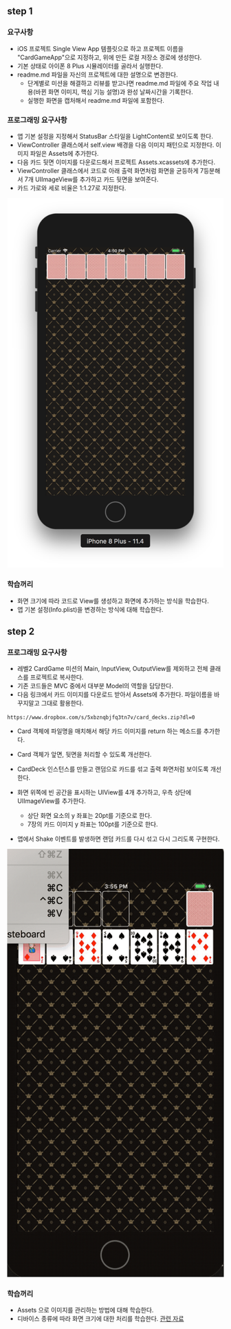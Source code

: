 ## step 1

### 요구사항
* iOS 프로젝트 Single View App 템플릿으로 하고 프로젝트 이름을 "CardGameApp"으로 지정하고, 위에 만든 로컬 저장소 경로에 생성한다.
* 기본 상태로 아이폰 8 Plus 시뮬레이터를 골라서 실행한다.
* readme.md 파일을 자신의 프로젝트에 대한 설명으로 변경한다.
	* 단계별로 미션을 해결하고 리뷰를 받고나면 readme.md 파일에 주요 작업 내용(바뀐 화면 이미지, 핵심 기능 설명)과 완성 날짜시간을 기록한다.
	* 실행한 화면을 캡처해서 readme.md 파일에 포함한다.

### 프로그래밍 요구사항
* 앱 기본 설정을 지정해서 StatusBar 스타일을 LightContent로 보이도록 한다.
* ViewController 클래스에서 self.view 배경을 다음 이미지 패턴으로 지정한다. 이미지 파일은 Assets에 추가한다.
* 다음 카드 뒷면 이미지를 다운로드해서 프로젝트 Assets.xcassets에 추가한다.
* ViewController 클래스에서 코드로 아래 출력 화면처럼 화면을 균등하게 7등분해서 7개 UIImageView를 추가하고 카드 뒷면을 보여준다.
* 카드 가로와 세로 비율은 1:1.27로 지정한다.

![step1](images/step1.png)

### 학습꺼리
* 화면 크기에 따라 코드로 View를 생성하고 화면에 추가하는 방식을 학습한다.
* 앱 기본 설정(Info.plist)을 변경하는 방식에 대해 학습한다.


## step 2
### 프로그래밍 요구사항
* 레벨2 CardGame 미션의 Main, InputView, OutputView를 제외하고 전체 클래스를 프로젝트로 복사한다.
* 기존 코드들은 MVC 중에서 대부분 Model의 역할을 담당한다.
* 다음 링크에서 카드 이미지를 다운로드 받아서 Assets에 추가한다. 파일이름을 바꾸지말고 그대로 활용한다.

`https://www.dropbox.com/s/5xbznqbjfq3tn7v/card_decks.zip?dl=0`

* Card 객체에 파일명을 매치해서 해당 카드 이미지를 return 하는 메소드를 추가한다.

* Card 객체가 앞면, 뒷면을 처리할 수 있도록 개선한다.
* CardDeck 인스턴스를 만들고 랜덤으로 카드를 섞고 출력 화면처럼 보이도록 개선한다.
* 화면 위쪽에 빈 공간을 표시하는 UIView를 4개 추가하고, 우측 상단에 UIImageView를 추가한다.
	* 상단 화면 요소의 y 좌표는 20pt를 기준으로 한다.
	* 7장의 카드 이미지 y 좌표는 100pt를 기준으로 한다.
* 앱에서 Shake 이벤트를 발생하면 랜덤 카드를 다시 섞고 다시 그리도록 구현한다.

![step2](images/step2.gif)

### 학습꺼리
* Assets 으로 이미지를 관리하는 방법에 대해 학습한다.
* 디바이스 종류에 따라 화면 크기에 대한 처리를 학습한다. [관련 자료](https://www.paintcodeapp.com/news/ultimate-guide-to-iphone-resolutions)